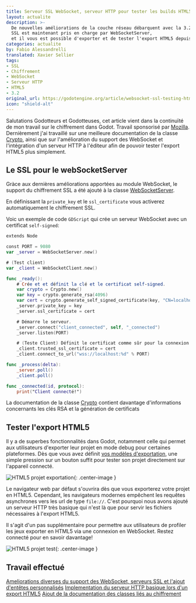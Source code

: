 ```yaml
---
title: Serveur SSL WebSocket, serveur HTTP pour tester les builds HTML5
layout: actualite
description: >-
  De nouvelles améliorations de la couche réseau débarquent avec la 3.2.
  SSL est maintenant pris en charge par WebSocketServer,
  et il vous est possible d'exporter et de tester l'export HTML5 depuis l'éditeur avec un simple clic.
categories: actualite
by: Fabio Alessandrelli 
translated: Xavier Sellier
tags:
- SSL
- Chiffrement
- WebSocket
- Serveur HTTP
- HTML5
- 3.2
original_url: https://godotengine.org/article/websocket-ssl-testing-html5-export
icon: "shield-alt"
---
```

Salutations Godotteurs et Godotteuses, cet article vient dans la continuïté de mon travail sur le chiffrement dans Godot.
Travail sponsorisé par [Mozilla](https://godotengine.org/article/godot-engine-awarded-50000-mozilla-open-source-support-program).
Dernièrement j'ai travaillé sur une meilleure documentation de la classe [Crypto](http://docs.godotengine.org/en/latest/classes/class_crypto.html),
ainsi que sur l'amélioration du support des WebSocket et l'intégration d'un serveur HTTP à l'éditeur afin de pouvoir tester l'export HTML5 plus simplement.

## Le SSL pour le webSocketServer

Gràce aux dernières améliorations apportées au module WebSocket, le support du chiffrement SSL a été ajouté à la classe [WebSocketServer](http://docs.godotengine.org/en/latest/classes/class_websocketserver.html).

En définissant la `private_key` et le `ssl_certificate` vous activerez automatiquement le chiffrement SSL.

Voic un exemple de code `GDScript` qui crée un serveur WebSocket avec un certificat `self-signed`:

```swift
extends Node

const PORT = 9080
var _server = WebSocketServer.new()

# (Test client)
var _client = WebSocketClient.new()

func _ready():
    # Crée et et définit la clé et le certificat self-signed.
    var crypto = Crypto.new()
    var key = crypto.generate_rsa(4096)
    var cert = crypto.generate_self_signed_certificate(key, "CN=localhost,O=myorganisation,C=IT")
    _server.private_key = key
    _server.ssl_certificate = cert

    # Démarre le serveur.
    _server.connect("client_connected", self, "_connected")
    _server.listen(PORT)

    # (Teste Client) Définit le certificat comme sûr pour la connexion.
    _client.trusted_ssl_certificate = cert
    _client.connect_to_url("wss://localhost:%d" % PORT)

func _process(delta):
    _server.poll()
    _client.poll()

func _connected(id, protocol):
    print("Client connecté!")
```

La documentation de la classe [Crypto](http://docs.godotengine.org/en/latest/classes/class_crypto.html) contient davantage d'informations concernants les clés RSA et la génération de certificats

## Tester l'export HTML5

Il y a de superbes fonctionnalités dans Godot, notamment celle qui permet aux utilisateurs d'exporter leur projet en mode debug pour certaines plateformes.
Dès que vous avez définit [vos modèles d'exportation](https://docs.godotengine.org/en/latest/getting_started/workflow/export/exporting_projects.html), une simple pression sur un bouton suffit pour tester son projet directement sur l'appareil connecté.

![HTML5 projet exportation](https://godotengine.org/storage/app/uploads/public/5de/044/edb/5de044edb1159008949448.png){: .center-image }

Le navigateur web par défaut s'ouvrira dès que vous exporterez votre projet en HTML5. Cependant, les navigateurs modernes empêchent les requêtes asynchrones vers les url de type `file://`. C'est pourquoi nous avons ajouté un serveur HTTP très basique qui n'est là que pour servir les fichiers nécessaires à l'export HTML5.

Il s'agit d'un pas supplémentaire pour permettre aux utilisateurs de profiler les jeux exporter en HTML5 via une connexion en WebSocket.
Restez connecté pour en savoir davantage!

![HTML5 projet test](https://godotengine.org/storage/app/uploads/public/5de/045/0f1/5de0450f18d4a943481630.png){: .center-image }

## Travail effectué

[Ameliorations diverses du support des WebSocket, serveurs SSL et l'ajout d'entêtes personnalisés](https://github.com/godotengine/godot/pull/32683)
[Implementation du serveur HTTP basique lors d'un export HTML5](https://github.com/godotengine/godot/pull/33001)
[Ajout de la documentation des classes liés au chiffrement](https://github.com/godotengine/godot/pull/32285)
